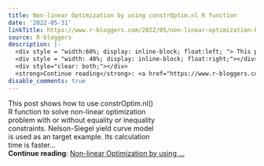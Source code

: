 ```yaml
---
title: Non-linear Optimization by using constrOptim.nl R function
date: '2022-05-31'
linkTitle: https://www.r-bloggers.com/2022/05/non-linear-optimization-by-using-constroptim-nl-r-function/
source: R-bloggers
description: |-
  <div style = "width:60%; display: inline-block; float:left; "> This post shows how to use constrOptim.nl() R function to solve non-linear optimization problem with or without equality or inequality constraints. Nelson-Siegel yield curve model is used as an target example. Its calculation time is faster...</div>
  <div style = "width: 40%; display: inline-block; float:right;"></div>
  <div style="clear: both;"></div>
  <strong>Continue reading</strong>: <a href="https://www.r-bloggers.com/2022/05/non-linear-optimization-by-using-constroptim-nl-r-function/">Non-linear Optimization by using ...
disable_comments: true
---
```

<div style = "width:60%; display: inline-block; float:left; "> This post shows how to use constrOptim.nl() R function to solve non-linear optimization problem with or without equality or inequality constraints. Nelson-Siegel yield curve model is used as an target example. Its calculation time is faster...</div>
<div style = "width: 40%; display: inline-block; float:right;"></div>
<div style="clear: both;"></div>
<strong>Continue reading</strong>: <a href="https://www.r-bloggers.com/2022/05/non-linear-optimization-by-using-constroptim-nl-r-function/">Non-linear Optimization by using ...